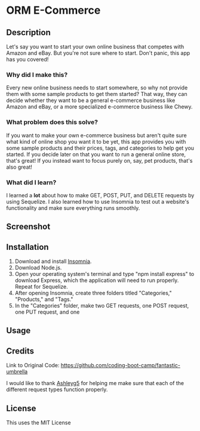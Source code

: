 # ORM E-Commerce
## Description
Let's say you want to start your own online business that competes with Amazon and eBay. But you're not sure where to start. Don't panic, this app has you covered!
### Why did I make this?
Every new online business needs to start somewhere, so why not provide them with some sample products to get them started? That way, they can decide whether they want to be a general e-commerce business like Amazon and eBay, or a more specialized e-commerce business like Chewy.
### What problem does this solve?
If you want to make your own e-commerce business but aren't quite sure what kind of online shop you want it to be yet, this app provides you with some sample products and their prices, tags, and categories to help get you started. If you decide later on that you want to run a general online store, that's great! If you instead want to focus purely on, say, pet products, that's also great!
### What did I learn?
I learned a **lot** about how to make GET, POST, PUT, and DELETE requests by using Sequelize. I also learned how to use Insomnia to test out a website's functionality and make sure everything runs smoothly.
## Screenshot
## Installation
1. Download and install [Insomnia](https://insomnia.rest/).
2. Download Node.js.
3. Open your operating system's terminal and type "npm install express" to download Express, which the application will need to run properly. Repeat for Sequelize.
4. After opening Insomnia, create three folders titled "Categories," "Products," and "Tags."
5. In the "Categories" folder, make two GET requests, one POST request, one PUT request, and one 
## Usage
## Credits
Link to Original Code: https://github.com/coding-boot-camp/fantastic-umbrella

I would like to thank [Ashleyg5](https://github.com/Ashleyg5) for helping me make sure that each of the different request types function properly.
## License
This uses the MIT License